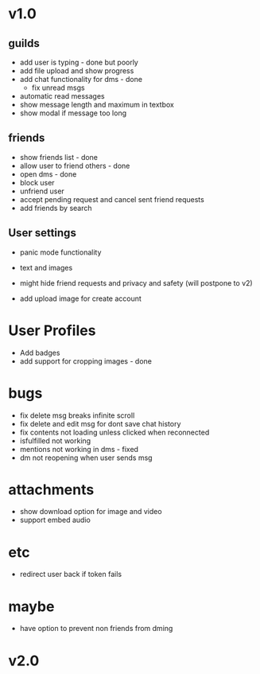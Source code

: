 # v1.0
## guilds
- add user is typing - done but poorly
- add file upload and show progress
- add chat functionality for dms - done
    - fix unread msgs
- automatic read messages
- show message length and maximum in textbox
- show modal if message too long

## friends
- show friends list - done
- allow user to friend others - done
- open dms - done
- block user
- unfriend user
- accept pending request and cancel sent friend requests
- add friends by search

## User settings
- panic mode functionality
- text and images
- might hide friend requests and privacy and safety (will postpone to v2)

- add upload image for create account

# User Profiles
- Add badges
- add support for cropping images - done

# bugs
- fix delete msg breaks infinite scroll
- fix delete and edit msg for dont save chat history
- fix contents not loading unless clicked when reconnected
- isfulfilled not working
- mentions not working in dms - fixed
- dm not reopening when user sends msg

# attachments
- show download option for image and video
- support embed audio

# etc
- redirect user back if token fails

# maybe
- have option to prevent non friends from dming

# v2.0